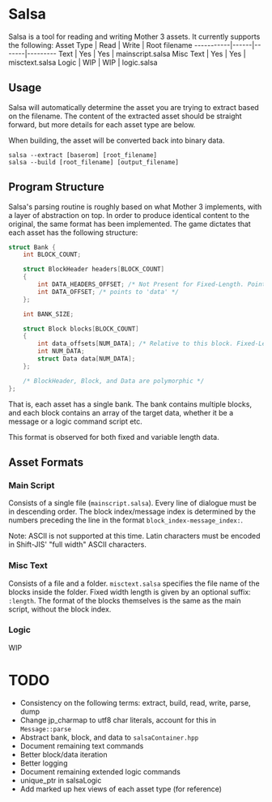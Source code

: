# Salsa

Salsa is a tool for reading and writing Mother 3 assets. It currently supports the following:
 Asset Type | Read | Write | Root filename
 -----------|------|-------|---------
 Text       | Yes  | Yes   | mainscript.salsa
 Misc Text  | Yes  | Yes   | misctext.salsa
 Logic      | WIP  | WIP   | logic.salsa

## Usage

Salsa will automatically determine the asset you are trying to extract based on the filename. The content of the extracted asset should be straight forward, but more details for each asset type are below.

When building, the asset will be converted back into binary data.

```
salsa --extract [baserom] [root_filename]
salsa --build [root_filename] [output_filename]
```

## Program Structure

Salsa's parsing routine is roughly based on what Mother 3 implements, with a layer of abstraction on top. In order to produce identical content to the original, the same format has been implemented. The game dictates that each asset has the following structure:
```c
struct Bank {
    int BLOCK_COUNT;

    struct BlockHeader headers[BLOCK_COUNT]
    {
        int DATA_HEADERS_OFFSET; /* Not Present for Fixed-Length. Points to 'data_offsets' */
        int DATA_OFFSET; /* points to 'data' */
    };

    int BANK_SIZE;

    struct Block blocks[BLOCK_COUNT]
    {
        int data_offsets[NUM_DATA]; /* Relative to this block. Fixed-Length replaces with 'int DATA_SIZE' */
        int NUM_DATA;
        struct Data data[NUM_DATA];
    };

    /* BlockHeader, Block, and Data are polymorphic */
};
```
That is, each asset has a single bank. The bank contains multiple blocks, and each block contains an array of the target data, whether it be a message or a logic command script etc.

This format is observed for both fixed and variable length data.

## Asset Formats

### Main Script
Consists of a single file (`mainscript.salsa`). Every line of dialogue must be in descending order. The block index/message index is determined by the numbers preceding the line in the format `block_index-message_index:`.

Note: ASCII is not supported at this time. Latin characters must be encoded in Shift-JIS' "full width" ASCII characters.

### Misc Text
Consists of a file and a folder. `misctext.salsa` specifies the file name of the blocks inside the folder. Fixed width length is given by an optional suffix: `:length`. The format of the blocks themselves is the same as the main script, without the block index.

### Logic
WIP

# TODO
* Consistency on the following terms: extract, build, read, write, parse, dump
* Change jp_charmap to utf8 char literals, account for this in `Message::parse`
* Abstract bank, block, and data to `salsaContainer.hpp`
* Document remaining text commands
* Better block/data iteration
* Better logging
* Document remaining extended logic commands
* unique_ptr in salsaLogic
* Add marked up hex views of each asset type (for reference)
